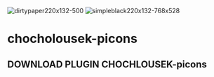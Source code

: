 ![dirtypaper220x132-500](https://user-images.githubusercontent.com/95539537/173182416-f158e21d-95e0-4351-947e-029999f258a0.png)
![simpleblack220x132-768x528](https://user-images.githubusercontent.com/95539537/173182420-a0d86d1b-9192-4c51-8360-caa15000f725.png)
# chocholousek-picons
## DOWNLOAD PLUGIN CHOCHLOUSEK-picons
